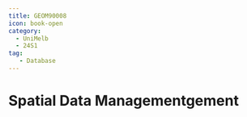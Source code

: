 ```yaml
---
title: GEOM90008
icon: book-open
category:
  - UniMelb
  - 24S1
tag:
   - Database
---
```



#
# Spatial Data Managementgement